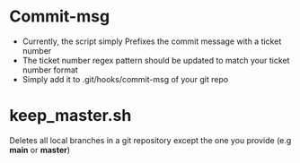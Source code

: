 # Commit-msg
- Currently, the script simply Prefixes the commit message with a ticket number
- The ticket number regex pattern should be updated to match your ticket number format
- Simply add it to .git/hooks/commit-msg of your git repo

# keep_master.sh
Deletes all local branches in a git repository except the one you provide (e.g **main** or **master**)
